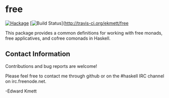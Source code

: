 free
====

[![Hackage](https://img.shields.io/hackage/v/free.svg)](https://hackage.haskell.org/package/free) [![Build Status](https://secure.travis-ci.org/ekmett/free.png?branch=master)](http://travis-ci.org/ekmett/free

This package provides a common definitions for working with free monads, free applicatives, and cofree comonads in Haskell.

Contact Information
-------------------

Contributions and bug reports are welcome!

Please feel free to contact me through github or on the #haskell IRC channel on irc.freenode.net.

-Edward Kmett
